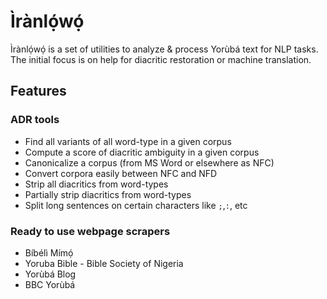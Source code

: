 # Ìrànlọ́wọ́
Ìrànlọ́wọ́ is a set of utilities to analyze &amp; process Yorùbá text for NLP tasks. The initial focus is on help for diacritic restoration or machine translation.

## Features

### ADR tools
* Find all variants of all word-type in a given corpus
* Compute a score of diacritic ambiguity in a given corpus
* Canonicalize a corpus (from MS Word or elsewhere as NFC)
* Convert corpora easily between NFC and NFD
* Strip all diacritics from word-types
* Partially strip diacritics from word-types
* Split long sentences on certain characters like `;`,`:`, etc

### Ready to use webpage scrapers
* Bíbélì Mímọ́
* Yoruba Bible - Bible Society of Nigeria
* Yorùbá Blog
* BBC Yorùbá
